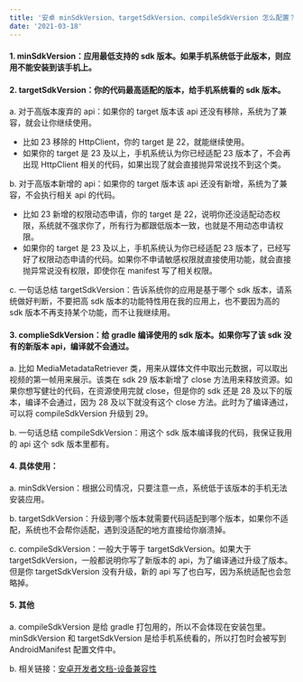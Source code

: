 ```yaml
---
title: '安卓 minSdkVersion、targetSdkVersion、compileSdkVersion 怎么配置？'
date: '2021-03-18'
---
```


#### 1. minSdkVersion：应用最低支持的 sdk 版本。如果手机系统低于此版本，则应用不能安装到该手机上。
#### 2. targetSdkVersion：你的代码最高适配的版本，给手机系统看的 sdk 版本。
a. 对于高版本废弃的 api：如果你的 target 版本该 api 还没有移除，系统为了兼容，就会让你继续使用。
  + 比如 23 移除的 HttpClient，你的 target 是 22，就能继续使用。
  + 如果你的 target 是 23 及以上，手机系统认为你已经适配 23 版本了，不会再出现 HttpClient 相关的代码，如果出现了就会直接抛异常说找不到这个类。

b. 对于高版本新增的 api：如果你的 target 版本该 api 还没有新增，系统为了兼容，不会执行相关 api 的代码。
  + 比如 23 新增的权限动态申请，你的 target 是 22，说明你还没适配动态权限，系统就不强求你了，所有行为都跟低版本一致，也就是不用动态申请权限。
  + 如果你的 target 是 23 及以上，手机系统认为你已经适配 23 版本了，已经写好了权限动态申请的代码。如果你不申请敏感权限就直接使用功能，就会直接抛异常说没有权限，即使你在 manifest 写了相关权限。

c. 一句话总结 targetSdkVersion：告诉系统你的应用是基于哪个 sdk 版本，请系统做好判断，不要把高 sdk 版本的功能特性用在我的应用上，也不要因为高的 sdk 版本不再支持某个功能，而不让我继续用。
#### 3. complieSdkVersion：给 gradle 编译使用的 sdk 版本。如果你写了该 sdk 没有的新版本 api，编译就不会通过。
a. 比如 MediaMetadataRetriever 类，用来从媒体文件中取出元数据，可以取出视频的第一帧用来展示。该类在 sdk 29 版本新增了 close 方法用来释放资源。如果你想写健壮的代码，在资源使用完就 close，但是你的 sdk 还是 28 及以下的版本，编译不会通过，因为 28 及以下就没有这个 close 方法。此时为了编译通过，可以将 compileSdkVersion 升级到 29。

b. 一句话总结 compileSdkVersion：用这个 sdk 版本编译我的代码，我保证我用的 api 这个 sdk 版本里都有。
#### 4. 具体使用：
a. minSdkVersion：根据公司情况，只要注意一点，系统低于该版本的手机无法安装应用。

b. targetSdkVersion：升级到哪个版本就需要代码适配到哪个版本，如果你不适配，系统也不会帮你适配，遇到没适配的地方直接给你崩溃掉。

c. compileSdkVersion：一般大于等于 targetSdkVersion。如果大于 targetSdkVersion，一般都说明你写了新版本的 api，为了编译通过升级了版本。但是你 targetSdkVersion 没有升级，新的 api 写了也白写，因为系统适配也会忽略掉。
#### 5. 其他
a. compileSdkVersion 是给 gradle 打包用的，所以不会体现在安装包里。minSdkVersion 和 targetSdkVersion 是给手机系统看的，所以打包时会被写到 AndroidManifest 配置文件中。

b. 相关链接：[安卓开发者文档-设备兼容性](https://developer.android.com/guide/practices/compatibility#Versions)
